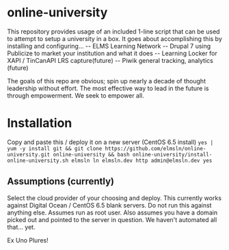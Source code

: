# online-university
This repository provides usage of an included 1-line script that can be used to attempt to setup a university in a box. It goes about accomplishing this by installing and configuring...
-- ELMS Learning Network
-- Drupal 7 using Publicize to market your institution and what it does
-- Learning Locker for XAPI / TinCanAPI LRS capture(future)
-- Piwik general tracking, analytics (future)

The goals of this repo are obvious; spin up nearly a decade of thought leadership without effort. The most effective way to lead in the future is through empowerment. We seek to empower all.

# Installation
Copy and paste this / deploy it on a new server (CentOS 6.5 install)
`yes | yum -y install git && git clone https://github.com/elmsln/online-university.git online-university && bash online-university/install-online-university.sh elmsln ln elmsln.dev http admin@elmsln.dev yes`

## Assumptions (currently)
Select the cloud provider of your choosing and deploy. This currently works against Digital Ocean / CentOS 6.5 blank servers. Do not run this against anything else.
Assumes run as root user.
Also assumes you have a domain picked out and pointed to the server in question. We haven't automated all that... yet.

Ex Uno Plures!

